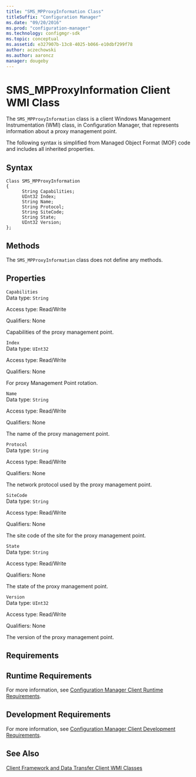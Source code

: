 ```yaml
---
title: "SMS_MPProxyInformation Class"
titleSuffix: "Configuration Manager"
ms.date: "09/20/2016"
ms.prod: "configuration-manager"
ms.technology: configmgr-sdk
ms.topic: conceptual
ms.assetid: e327907b-13c8-4025-b066-e10dbf299f78
author: aczechowski
ms.author: aaroncz
manager: dougeby
---
```

# SMS_MPProxyInformation Client WMI Class
The `SMS_MPProxyInformation` class is a client Windows Management Instrumentation (WMI) class, in Configuration Manager, that represents information about a proxy management point.  

 The following syntax is simplified from Managed Object Format (MOF) code and includes all inherited properties.  

## Syntax  

```  
Class SMS_MPProxyInformation  
{  
      String Capabilities;  
      UInt32 Index;  
      String Name;  
      String Protocol;  
      String SiteCode;  
      String State;  
      UInt32 Version;  
};  
```  

## Methods  
 The `SMS_MPProxyInformation` class does not define any methods.  

## Properties  
 `Capabilities`  
 Data type: `String`  

 Access type: Read/Write  

 Qualifiers: None  

 Capabilities of the proxy management point.  

 `Index`  
 Data type: `UInt32`  

 Access type: Read/Write  

 Qualifiers: None  

 For proxy Management Point rotation.  

 `Name`  
 Data type: `String`  

 Access type: Read/Write  

 Qualifiers: None  

 The name of the proxy management point.  

 `Protocol`  
 Data type: `String`  

 Access type: Read/Write  

 Qualifiers: None  

 The network protocol used by the proxy management point.  

 `SiteCode`  
 Data type: `String`  

 Access type: Read/Write  

 Qualifiers: None  

 The site code of the site for the proxy management point.  

 `State`  
 Data type: `String`  

 Access type: Read/Write  

 Qualifiers: None  

 The state of the proxy management point.  

 `Version`  
 Data type: `UInt32`  

 Access type: Read/Write  

 Qualifiers: None  

 The version of the proxy management point.  

## Requirements  

## Runtime Requirements  
 For more information, see [Configuration Manager Client Runtime Requirements](../../../../../develop/core/reqs/client-runtime-requirements.md).  

## Development Requirements  
 For more information, see [Configuration Manager Client Development Requirements](../../../../../develop/core/reqs/client-development-requirements.md).  

## See Also  
 [Client Framework and Data Transfer Client WMI Classes](../../../../../develop/reference/core/clients/client-classes/client-framework-and-data-transfer-client-wmi-classes.md)
